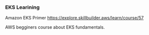 ### EKS Learining

Amazon EKS Primer
https://explore.skillbuilder.aws/learn/course/57

AWS begginers course about EKS fundamentals.
